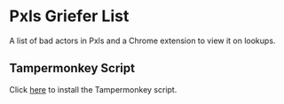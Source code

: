 # Pxls Griefer List

A list of bad actors in Pxls and a Chrome extension to view it on lookups.

## Tampermonkey Script

Click [here]() to install the Tampermonkey script.